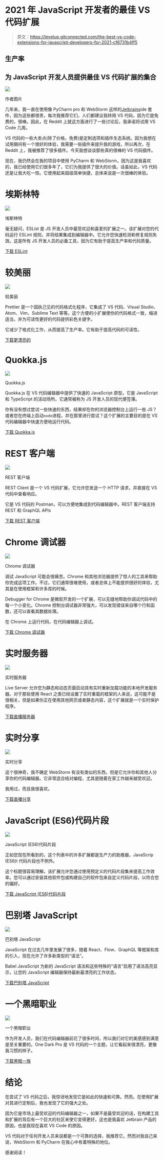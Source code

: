 # 2021 年 JavaScript 开发者的最佳 VS 代码扩展

> 原文：<https://levelup.gitconnected.com/the-best-vs-code-extensions-for-javascript-developers-for-2021-cf6731b4ff5>

## 生产率

## 为 JavaScript 开发人员提供最佳 VS 代码扩展的集合

![](img/64076d7d25be4b88bc27ab3e3568e507.png)

作者图片

几年来，我一直在使用像 PyCharm pro 和 WebStorm 这样的[Jetbrains](https://www.jetbrains.com/)ide 套件，因为这些都很贵，每次我推荐它们，人们都建议我转用 VS 代码，因为它是免费的，很棒。因此，在 Reddit 上就这方面进行了一些讨论后，我承诺将试用 VS Code 几周。

VS 代码的一些大卖点(除了价格，免费)是定制选项和插件生态系统。因为我想在试用期间有一个很好的体验，我需要一些插件来提升我的游戏，所以再次，在 Reddit 上，我被推荐了很多插件。今天我想谈谈那些真的很棒的 VS 代码插件。

现在，我仍然会在我的项目中使用 PyCharm 和 WebStorm，因为这是我喜欢的，我已经使用它们很多年了，它们为我提供了很大的价值。话虽如此，VS 代码还是让我大吃一惊。它使用起来超级简单快捷，总体来说是一次很棒的体验。

# 埃斯林特

![](img/f1afcc555c1d741732282e006ef3187b.png)

埃斯林特

毫无疑问，ESList 是 JS 开发人员中最受欢迎和喜爱的扩展之一。该扩展对您的代码运行 ESLint 规则，并将结果集成到编辑器中。它允许您快速检测和修复规则失效。这是所有 JS 开发人员的必备工具，因为它有助于提高生产率和代码质量。

[下载 ESLint](https://marketplace.visualstudio.com/items?itemName=dbaeumer.vscode-eslint)

# 较美丽

![](img/476bfe1e1e5c75c1cf5d356b8a65d7e6.png)

较美丽

Prettier 是一个固执己见的代码格式化程序，它集成了 VS 代码、Visual Studio、Atom、Vim、Sublime Text 等等。这个方便的小扩展使你的代码格式一致，缩进适当，并为可读性更好的代码提供彩色关键字。

它减少了格式化工作，从而提高了生产率。它有助于提高代码的可读性。

[下载更漂亮的](https://marketplace.visualstudio.com/items?itemName=esbenp.prettier-vscode)

# Quokka.js

![](img/2cbfa2bc0a38cd20462cdd496723768c.png)

Quokka.js

Quokka.js 在 VS 代码编辑器中提供了快速的 JavaScript 原型。它是 JavaScript 和 TypeScript 的活动场所。它通常被称为 JS 开发人员的现代便签簿。

你有没有想过尝试一些快速的东西，结果却在你的浏览器控制台上运行一些 JS？或者您在终端上启动`node`进程，并在那里进行尝试？这个扩展的主要目的是在 VS 代码编辑器中快速方便地运行代码。

[下载 Quokka.js](https://marketplace.visualstudio.com/items?itemName=WallabyJs.quokka-vscode)

# REST 客户端

![](img/1b803ea2f4e2874a8ce4d668d5e975f5.png)

REST 客户端

REST Client 是一个 VS 代码扩展，它允许您发送一个 HTTP 请求，并直接在 VS 代码中查看响应。

它是 VS 代码的 Postman，可以方便地集成到代码编辑器中。REST 客户端支持 REST 和 GraphQL APIs

[下载 REST 客户端](https://marketplace.visualstudio.com/items?itemName=humao.rest-client)

# Chrome 调试器

![](img/9531a24560794fac512591e4b5334525.png)

Chrome 调试器

调试 JavaScript 可能会很痛苦。Chrome 和其他浏览器提供了惊人的工具来帮助你完成这项工作。不过，它们通常很难使用，或者总体上不能提供很好的体验，尤其是在使用框架和许多库的时候。

Debugger for Chrome 是微软开发的一个扩展，可以无缝地帮助你调试代码中的每一个小变化。Chrome 控制台调试器非常强大，可以发现错误来自哪个行和函数，还可以查看其数据处理。

在 Chrome 上运行代码，在代码编辑器上调试。

[下载 Chrome 调试器](https://marketplace.visualstudio.com/items?itemName=msjsdiag.debugger-for-chrome)

# 实时服务器

![](img/a704ab9a02a40609a0d1db6996e3e774.png)

实时服务器

Live Server 允许您为静态和动态页面启动具有实时重新加载功能的本地开发服务器。对于那些使用 React 之类已经设置了实时重载的框架的人来说，这可能不是很相关，但是如果你正在使用其他网页或者静态内容，这个扩展就是一个实时保护程序。

[下载直播服务器](https://marketplace.visualstudio.com/items?itemName=ritwickdey.LiveServer)

# 实时分享

![](img/d5bed8afd2d7730fca5274451e4b19dd.png)

实时分享

这个很神奇，我不确定 WebStorm 有没有类似的东西，但是它允许你和其他人分享你的代码编辑器。它非常适合结对编程，尤其是随着在家工作越来越受欢迎。

我用过，而且我很喜欢。

[下载直播分享](https://marketplace.visualstudio.com/items?itemName=MS-vsliveshare.vsliveshare)

# JavaScript (ES6)代码片段

![](img/1ce9082c0f563497185c62a2deefcd79.png)

JavaScript (ES6)代码片段

正如您现在所看到的，这个列表中的许多扩展都是生产力的助推器，JavaScrip (ES6)t 代码片段也不例外。

这个标题很容易理解。该扩展允许您通过使用预定义的代码片段集来提高工作效率。您可以通过安装其他软件包或构建自己的软件包来自定义代码片段，以符合您的偏好。

[下载 JavaScript (ES6)代码片段](https://marketplace.visualstudio.com/items?itemName=xabikos.JavaScriptSnippets)

# 巴别塔 JavaScript

![](img/6d6da103f0c0365780623bb99ea03fbb.png)

巴别塔 JavaScript

JavaScript 在过去几年里发展了很多，随着 React、Flow、GraphQL 等框架和库的引入，现在允许了许多新类型的“语法”。

Babel JavaScript 为新的 JavaScript 语法和这些特殊的“语言”启用了语法高亮显示，让您的 JavaScript 编辑器保持最新最漂亮的工作状态。

[下载巴别塔 JavaScript](https://marketplace.visualstudio.com/items?itemName=mgmcdermott.vscode-language-babel)

# 一个黑暗职业

![](img/2d6e6aaa1070730a5926d22c7b344b6b.png)

一个黑暗职业

作为开发人员，我们在代码编辑器前花了很多时间，所以我们对它的美感感到满意是至关重要的。One Dark Pro 是 VS 代码的一个主题，让它看起来很漂亮，更像我习惯的样子。

[下载黑暗一族](https://marketplace.visualstudio.com/items?itemName=zhuangtongfa.Material-theme)

# 结论

在尝试了 VS 代码之后，我惊讶地发现它是如此的快速和可靠。然而，在使用扩展对其进行定制后，我也发现了它的强大之处。

因为它是市场上最受欢迎的代码编辑器之一，如果不是最受欢迎的话，在构建工具和扩展的背后有一个巨大的社区来使它变得更好。这也是我喜欢 Jetbrain 产品的原因，也是我现在喜欢 VS Code 的原因。

VS 代码对于任何开发人员来说都是一个可靠的选择，我推荐它。然而对我自己来说，WebStorm 和 PyCharm 在我心中有着特殊的地位。

感谢阅读！